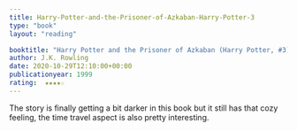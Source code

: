 ```yaml
---
title: Harry-Potter-and-the-Prisoner-of-Azkaban-Harry-Potter-3
type: "book"
layout: "reading"

booktitle: "Harry Potter and the Prisoner of Azkaban (Harry Potter, #3)"
author: J.K. Rowling
date: 2020-10-29T12:10:00+00:00
publicationyear: 1999
rating:  ★★★★☆
---
```


The story is finally getting a bit darker in this book but it still has that cozy feeling, the time travel aspect is also pretty interesting.
